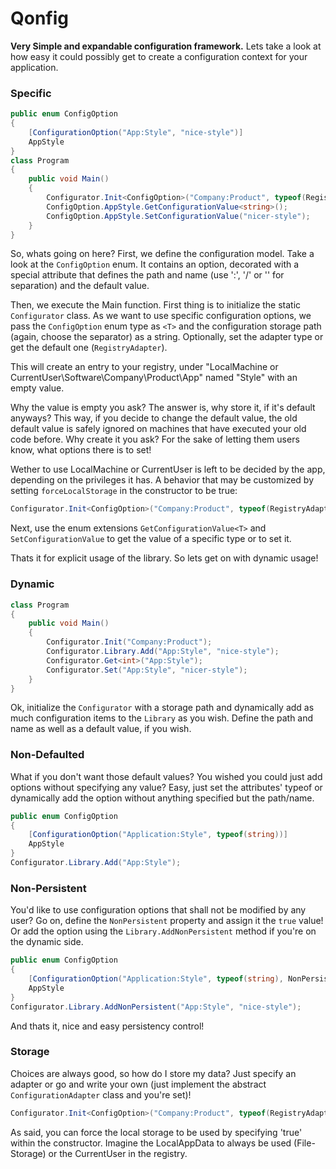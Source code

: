 Qonfig
======

**Very Simple and expandable configuration framework.**
Lets take a look at how easy it could possibly get to create a configuration context for your application.

### Specific
```c#
public enum ConfigOption
{
    [ConfigurationOption("App:Style", "nice-style")]
    AppStyle
}
class Program
{
    public void Main()
    {
        Configurator.Init<ConfigOption>("Company:Product", typeof(RegistryAdapter));
        ConfigOption.AppStyle.GetConfigurationValue<string>();
        ConfigOption.AppStyle.SetConfigurationValue("nicer-style");
    }
}
```

So, whats going on here? First, we define the configuration model. Take a look at the `ConfigOption` enum. It contains an option, decorated with a special attribute that defines the path and name (use ':', '/' or '\' for separation) and the default value.

Then, we execute the Main function. First thing is to initialize the static `Configurator` class. As we want to use specific configuration options, we pass the `ConfigOption` enum type as `<T>` and the configuration storage path (again, choose the separator) as a string. Optionally, set the adapter type or get the default one (`RegistryAdapter`).

This will create an entry to your registry, under "LocalMachine or CurrentUser\Software\Company\Product\App" named "Style" with an empty value.

Why the value is empty you ask? The answer is, why store it, if it's default anyways? This way, if you decide to change the default value, the old default value is safely ignored on machines that have executed your old code before. Why create it you ask? For the sake of letting them users know, what options there is to set! 

Wether to use LocalMachine or CurrentUser is left to be decided by the app, depending on the privileges it has. A behavior that may be customized by setting `forceLocalStorage` in the constructor to be true:
```c#
Configurator.Init<ConfigOption>("Company:Product", typeof(RegistryAdapter), true); 
```

Next, use the enum extensions `GetConfigurationValue<T>` and `SetConfigurationValue` to get the value of a specific type or to set it. 

Thats it for explicit usage of the library. So lets get on with dynamic usage!

### Dynamic
```c#
class Program
{
    public void Main()
    {
        Configurator.Init("Company:Product");
        Configurator.Library.Add("App:Style", "nice-style");
        Configurator.Get<int>("App:Style");
        Configurator.Set("App:Style", "nicer-style");
    }
}   
```
Ok, initialize the `Configurator` with a storage path and dynamically add as much configuration items to the `Library` as you wish. Define the path and name as well as a default value, if you wish.

### Non-Defaulted

What if you don't want those default values? You wished you could just add options without specifying any value? Easy, just set the attributes' typeof or dynamically add the option without anything specified but the path/name.

```c#
public enum ConfigOption
{
    [ConfigurationOption("Application:Style", typeof(string))]
    AppStyle
} 
Configurator.Library.Add("App:Style");   
```

### Non-Persistent
You'd like to use configuration options that shall not be modified by any user? Go on, define the `NonPersistent` property and assign it the `true` value! Or add the option using the `Library.AddNonPersistent` method if you're on the dynamic side.
```c#
public enum ConfigOption
{
    [ConfigurationOption("Application:Style", typeof(string), NonPersistent = true)]
    AppStyle
}    
Configurator.Library.AddNonPersistent("App:Style", "nice-style");    
```
And thats it, nice and easy persistency control!

### Storage
Choices are always good, so how do I store my data? Just specify an adapter or go and write your own (just implement the abstract `ConfigurationAdapter` class and you're set)!
```c#
Configurator.Init<ConfigOption>("Company:Product", typeof(RegistryAdapter)); 
```

As said, you can force the local storage to be used by specifying 'true' within the constructor. Imagine the LocalAppData to always be used (File-Storage) or the CurrentUser in the registry.
